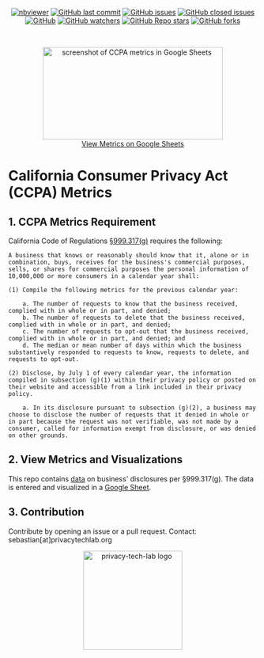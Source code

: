 <p align="center">
  <a href="https://docs.google.com/spreadsheets/d/1VzyTpjWgAoR36oYVhSoX9Qzynj1uV61tvV6Tt5B5P7I/edit#gid=0"><img alt="nbviewer" src="https://img.shields.io/badge/Google%20Sheets-view-blue"></a>
  <a href="https://github.com/privacy-tech-lab/gpc-ccpa-metrics/commits/main"><img alt="GitHub last commit" src="https://img.shields.io/github/last-commit/privacy-tech-lab/gpc-ccpa-metrics"></a>
  <a href="https://github.com/privacy-tech-lab/gpc-ccpa-metrics/issues"><img alt="GitHub issues" src="https://img.shields.io/github/issues-raw/privacy-tech-lab/gpc-ccpa-metrics"></a>
  <a href="https://github.com/privacy-tech-lab/gpc-ccpa-metrics/issues?q=is%3Aissue+is%3Aclosed+"><img alt="GitHub closed issues" src="https://img.shields.io/github/issues-closed-raw/privacy-tech-lab/gpc-ccpa-metrics"></a>
  <a href="https://github.com/privacy-tech-lab/gpc-ccpa-metrics/blob/main/LICENSE"><img alt="GitHub" src="https://img.shields.io/github/license/privacy-tech-lab/gpc-ccpa-metrics"></a>
  <a href="https://github.com/privacy-tech-lab/gpc-ccpa-metrics/watchers"><img alt="GitHub watchers" src="https://img.shields.io/github/watchers/privacy-tech-lab/gpc-ccpa-metrics?style=social"></a>
  <a href="https://github.com/privacy-tech-lab/gpc-ccpa-metrics/stargazers"><img alt="GitHub Repo stars" src="https://img.shields.io/github/stars/privacy-tech-lab/gpc-ccpa-metrics?style=social"></a>
  <a href="https://github.com/privacy-tech-lab/gpc-ccpa-metrics/network/members"><img alt="GitHub forks" src="https://img.shields.io/github/forks/privacy-tech-lab/gpc-ccpa-metrics?style=social"></a>
</p>

<br>
<p align="center">
  <a href="https://docs.google.com/spreadsheets/d/1VzyTpjWgAoR36oYVhSoX9Qzynj1uV61tvV6Tt5B5P7I/edit#gid=0"><img src="https://github.com/privacy-tech-lab/ccpa-metrics/blob/main/metrics_screen.png" width="364px" height="187px" title="screenshot of CCPA metrics in Google Sheets"></a><br>
  <a href="https://docs.google.com/spreadsheets/d/1VzyTpjWgAoR36oYVhSoX9Qzynj1uV61tvV6Tt5B5P7I/edit#gid=0">View Metrics on Google Sheets</a>
<p>

# California Consumer Privacy Act (CCPA) Metrics

## 1. CCPA Metrics Requirement

California Code of Regulations [§999.317(g)](https://govt.westlaw.com/calregs/Document/I2BD4B7BE1E6C4B27982C6D4903DFF889?viewType=FullText&originationContext=documenttoc&transitionType=CategoryPageItem&contextData=(sc.Default)) requires the following:

```text
A business that knows or reasonably should know that it, alone or in combination, buys, receives for the business's commercial purposes, sells, or shares for commercial purposes the personal information of 10,000,000 or more consumers in a calendar year shall:

(1) Compile the following metrics for the previous calendar year:

    a. The number of requests to know that the business received, complied with in whole or in part, and denied;
    b. The number of requests to delete that the business received, complied with in whole or in part, and denied;
    c. The number of requests to opt-out that the business received, complied with in whole or in part, and denied; and
    d. The median or mean number of days within which the business substantively responded to requests to know, requests to delete, and requests to opt-out.

(2) Disclose, by July 1 of every calendar year, the information compiled in subsection (g)(1) within their privacy policy or posted on their website and accessible from a link included in their privacy policy.

    a. In its disclosure pursuant to subsection (g)(2), a business may choose to disclose the number of requests that it denied in whole or in part because the request was not verifiable, was not made by a consumer, called for information exempt from disclosure, or was denied on other grounds.
```

## 2. View Metrics and Visualizations

This repo contains [data](https://github.com/privacy-tech-lab/ccpa-metrics/tree/main/data/2020) on business' disclosures per §999.317(g). The data is entered and visualized in a [Google Sheet](https://docs.google.com/spreadsheets/d/1VzyTpjWgAoR36oYVhSoX9Qzynj1uV61tvV6Tt5B5P7I/edit#gid=0).

## 3. Contribution

Contribute by opening an issue or a pull request. Contact: sebastian[at]privacytechlab.org

<p align="center">
  <a href="https://www.privacytechlab.org/"><img src="https://github.com/privacy-tech-lab/privacyflash-pro/blob/main/plt_logo.png" width="200px" height="200px" title="privacy-tech-lab logo"></a>
<p>
